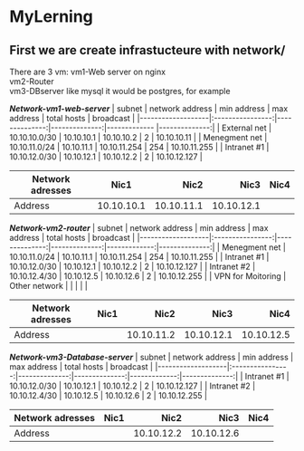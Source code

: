 # MyLerning
## First we are create infrastucteure with network/
There are 3 vm:
    vm1-Web server on nginx\
    vm2-Router\
    vm3-DBserver like mysql it would be postgres, for example

***Network-vm1-web-server***
|       subnet      | network address  |  min address  |  max address  | total hosts  |   broadcast   |
|-------------------|:----------------:|--------------:|--------------:|------------- |--------------:|
| External net      | 10.10.10.0/30    | 10.10.10.1    | 10.10.10.2    |     2        | 10.10.10.11   |
| Menegment net     | 10.10.11.0/24    | 10.10.11.1    | 10.10.11.254  |     254      | 10.10.11.255  |
| Intranet #1       | 10.10.12.0/30    | 10.10.12.1    | 10.10.12.2    |     2        | 10.10.12.127  |

| Network adresses  |      Nic1        |    Nic2       |    Nic3       |     Nic4     |
|-------------------|:----------------:|--------------:|--------------:|-------------:| 
|    Address        |    10.10.10.1    | 10.10.11.1    | 10.10.12.1    |              |

***Network-vm2-router***
|       subnet      | network address  |  min address  |  max address  | total hosts  |   broadcast   |
|-------------------|:----------------:|--------------:|--------------:|-------------:|--------------:|
| Menegment net     | 10.10.11.0/24    | 10.10.11.1    | 10.10.11.254  |     254      | 10.10.11.255  |
| Intranet #1       | 10.10.12.0/30    | 10.10.12.1    | 10.10.12.2    |     2        | 10.10.12.127  |
| Intranet #2       | 10.10.12.4/30    | 10.10.12.5    | 10.10.12.6    |     2        | 10.10.12.255  |
| VPN for Moitoring | Other network    |               |               |              |               |

| Network adresses  |      Nic1        |    Nic2       |    Nic3       |     Nic4     |
|-------------------|:----------------:|--------------:|--------------:|-------------:| 
|    Address        |                  | 10.10.11.2    | 10.10.12.1    | 10.10.12.5   |

***Network-vm3-Database-server***
|       subnet      | network address  |  min address  |  max address  | total hosts  |   broadcast   |
|-------------------|:----------------:|--------------:|--------------:|-------------:|--------------:|
| Intranet #1       | 10.10.12.0/30    | 10.10.12.1    | 10.10.12.2    |     2        | 10.10.12.127  |
| Intranet #2       | 10.10.12.4/30    | 10.10.12.5    | 10.10.12.6    |     2        | 10.10.12.255  |

| Network adresses  |      Nic1        |    Nic2       |    Nic3       |     Nic4     |
|-------------------|:----------------:|--------------:|--------------:|-------------:| 
|    Address        |                  | 10.10.12.2    | 10.10.12.6    |              |
